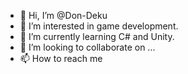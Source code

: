 - 👋 Hi, I’m @Don-Deku
- 👀 I’m interested in game development.
- 🌱 I’m currently learning C# and Unity.
- 💞️ I’m looking to collaborate on ...
- 📫 How to reach me

<!---
Don-Deku/Don-Deku is a ✨ special ✨ repository because its `README.md` (this file) appears on your GitHub profile.
You can click the Preview link to take a look at your changes.
--->
